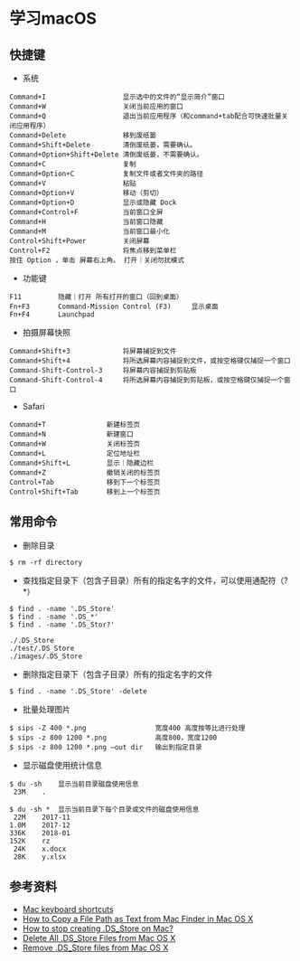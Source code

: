 # 学习macOS

## 快捷键
* 系统
```
Command+I                   显示选中的文件的“显示简介”窗口
Command+W                   关闭当前应用的窗口
Command+Q                   退出当前应用程序（和command+tab配合可快速批量关闭应用程序）
Command+Delete              移到废纸篓
Command+Shift+Delete        清倒废纸蒌，需要确认。
Command+Option+Shift+Delete 清倒废纸蒌，不需要确认。
Command+C                   复制
Command+Option+C            复制文件或者文件夹的路径
Command+V                   粘贴
Command+Option+V            移动（剪切）
Command+Option+D            显示或隐藏 Dock
Command+Control+F           当前窗口全屏
Command+H                   当前窗口隐藏
Command+M                   当前窗口最小化
Control+Shift+Power         关闭屏幕
Control+F2                  将焦点移到菜单栏
按住 Option ，单击 屏幕右上角。 打开｜关闭勿扰模式
```
* 功能键
```
F11         隐藏｜打开 所有打开的窗口（回到桌面）
Fn+F3       Command-Mission Control (F3)     显示桌面
Fn+F4       Launchpad
```

* 拍摄屏幕快照
```
Command+Shift+3             将屏幕捕捉到文件
Command+Shift+4             将所选屏幕内容捕捉到文件，或按空格键仅捕捉一个窗口
Command-Shift-Control-3     将屏幕内容捕捉到剪贴板
Command-Shift-Control-4     将所选屏幕内容捕捉到剪贴板，或按空格键仅捕捉一个窗口
```

* Safari
```
Command+T               新建标签页
Command+N               新建窗口
Command+W               关闭标签页
Command+L               定位地址栏
Command+Shift+L         显示｜隐藏边栏
Command+Z               撤销关闭的标签页
Control+Tab             移到下一个标签页
Control+Shift+Tab       移到上一个标签页
```

## 常用命令
* 删除目录
```shell
$ rm -rf directory
```

* 查找指定目录下（包含子目录）所有的指定名字的文件，可以使用通配符（? *）
```shell
$ find . -name '.DS_Store'
$ find . -name '.DS_*'
$ find . -name '.DS_Stor?'

./.DS_Store
./test/.DS_Store
./images/.DS_Store
```

* 删除指定目录下（包含子目录）所有的指定名字的文件
```shell
$ find . -name '.DS_Store' -delete
```

* 批量处理图片
```shell
$ sips -Z 400 *.png                 宽度400 高度按等比进行处理
$ sips -z 800 1200 *.png            高度800，宽度1200
$ sips -z 800 1200 *.png —out dir   输出到指定目录
```

* 显示磁盘使用统计信息
```shell
$ du -sh    显示当前目录磁盘使用信息
 23M    .

$ du -sh *  显示当前目录下每个目录或文件的磁盘使用信息
 22M    2017-11
1.0M    2017-12
336K    2018-01
152K    rz
 24K    x.docx
 28K    y.xlsx
```

## 参考资料
* [Mac keyboard shortcuts](https://support.apple.com/en-us/HT201236)
* [How to Copy a File Path as Text from Mac Finder in Mac OS X](http://osxdaily.com/2015/11/05/copy-file-path-name-text-mac-os-x-finder/)
* [How to stop creating .DS_Store on Mac?](https://stackoverflow.com/questions/18015978/how-to-stop-creating-ds-store-on-mac)
* [Delete All .DS_Store Files from Mac OS X](http://osxdaily.com/2012/07/05/delete-all-ds-store-files-from-mac-os-x/)
* [Remove .DS_Store files from Mac OS X](https://helpx.adobe.com/dreamweaver/kb/remove-ds-store-files-mac.html)
